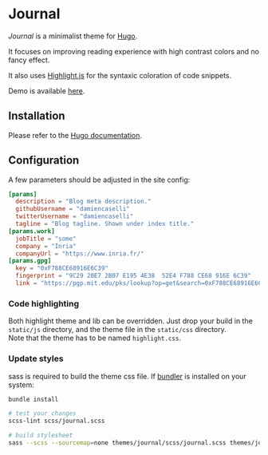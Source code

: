 # Journal

_Journal_ is a minimalist theme for [Hugo](http://gohugo.io).

It focuses on improving reading experience with high contrast colors and no fancy effect.

It also uses [Highlight.js](https://highlightjs.org/) for the syntaxic coloration of code snippets.

Demo is available [here](https://damiencaselli.github.io/journal-demo/).

## Installation

Please refer to the [Hugo documentation](http://gohugo.io/themes/installing/).

## Configuration

A few parameters should be adjusted in the site config:

```toml
[params]
  description = "Blog meta description."
  githubUsername = "damiencaselli"
  twitterUsername = "damiencaselli"
  tagline = "Blog tagline. Shown under index title."
[params.work]
  jobTitle = "some"
  company = "Inria"
  companyUrl = "https://www.inria.fr/"
[params.gpg]
  key = "0xF788CE68916E6C39"
  fingerprint = "9C29 20E7 2B07 E195 4E38  52E4 F788 CE68 916E 6C39"
  link = "https://pgp.mit.edu/pks/lookup?op=get&search=0xF788CE68916E6C39"
```

### Code highlighting

Both highlight theme and lib can be overridden. Just drop your build in the `static/js` directory, and the theme file in the `static/css` directory.  
Note that the theme has to be named `highlight.css`.

### Update styles

sass is required to build the theme css file. If [bundler](http://bundler.io/) is installed on your system:

```bash
bundle install

# test your changes
scss-lint scss/journal.scss

# build stylesheet
sass --scss --sourcemap=none themes/journal/scss/journal.scss themes/journal/static/css/journal.css
```
